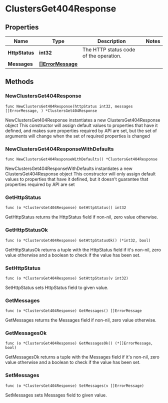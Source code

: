 # ClustersGet404Response

## Properties

|Name | Type | Description | Notes|
|------------ | ------------- | ------------- | -------------|
|**HttpStatus** | **int32** | The HTTP status code of the operation. | |
|**Messages** | [**[]ErrorMessage**](ErrorMessage.md) |  | |

## Methods

### NewClustersGet404Response

`func NewClustersGet404Response(httpStatus int32, messages []ErrorMessage, ) *ClustersGet404Response`

NewClustersGet404Response instantiates a new ClustersGet404Response object
This constructor will assign default values to properties that have it defined,
and makes sure properties required by API are set, but the set of arguments
will change when the set of required properties is changed

### NewClustersGet404ResponseWithDefaults

`func NewClustersGet404ResponseWithDefaults() *ClustersGet404Response`

NewClustersGet404ResponseWithDefaults instantiates a new ClustersGet404Response object
This constructor will only assign default values to properties that have it defined,
but it doesn't guarantee that properties required by API are set

### GetHttpStatus

`func (o *ClustersGet404Response) GetHttpStatus() int32`

GetHttpStatus returns the HttpStatus field if non-nil, zero value otherwise.

### GetHttpStatusOk

`func (o *ClustersGet404Response) GetHttpStatusOk() (*int32, bool)`

GetHttpStatusOk returns a tuple with the HttpStatus field if it's non-nil, zero value otherwise
and a boolean to check if the value has been set.

### SetHttpStatus

`func (o *ClustersGet404Response) SetHttpStatus(v int32)`

SetHttpStatus sets HttpStatus field to given value.


### GetMessages

`func (o *ClustersGet404Response) GetMessages() []ErrorMessage`

GetMessages returns the Messages field if non-nil, zero value otherwise.

### GetMessagesOk

`func (o *ClustersGet404Response) GetMessagesOk() (*[]ErrorMessage, bool)`

GetMessagesOk returns a tuple with the Messages field if it's non-nil, zero value otherwise
and a boolean to check if the value has been set.

### SetMessages

`func (o *ClustersGet404Response) SetMessages(v []ErrorMessage)`

SetMessages sets Messages field to given value.



